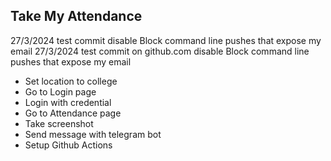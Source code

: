 ## Take My Attendance 

27/3/2024 test commit disable Block command line pushes that expose my email
27/3/2024 test commit on github.com disable Block command line pushes that expose my email
- Set location to college
- Go to Login page
- Login with credential
- Go to Attendance page
- Take screenshot
- Send message with telegram bot
- Setup Github Actions

